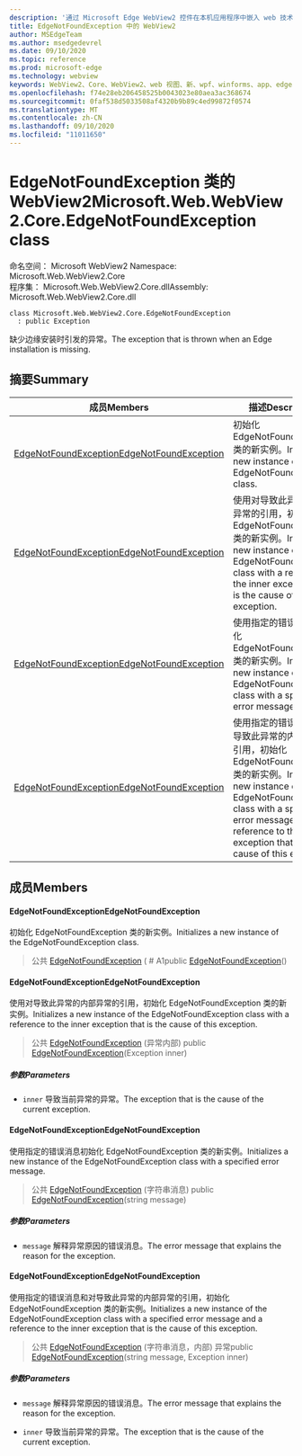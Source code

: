 ```yaml
---
description: '通过 Microsoft Edge WebView2 控件在本机应用程序中嵌入 web 技术 (HTML、CSS 和 JavaScript) '
title: EdgeNotFoundException 中的 WebView2
author: MSEdgeTeam
ms.author: msedgedevrel
ms.date: 09/10/2020
ms.topic: reference
ms.prod: microsoft-edge
ms.technology: webview
keywords: WebView2、Core、WebView2、web 视图、新、wpf、winforms、app、edge、CoreWebView2、CoreWebView2Controller、浏览器控件、边缘 html、、浏览器控件、边缘 html、WebView2
ms.openlocfilehash: f74e28eb206458525b0043023e80aea3ac368674
ms.sourcegitcommit: 0faf538d5033508af4320b9b89c4ed99872f0574
ms.translationtype: MT
ms.contentlocale: zh-CN
ms.lasthandoff: 09/10/2020
ms.locfileid: "11011650"
---
```

# <span data-ttu-id="1f5cb-104">EdgeNotFoundException 类的 WebView2</span><span class="sxs-lookup"><span data-stu-id="1f5cb-104">Microsoft.Web.WebView2.Core.EdgeNotFoundException class</span></span> 

<span data-ttu-id="1f5cb-105">命名空间： Microsoft WebView2 </span><span class="sxs-lookup"><span data-stu-id="1f5cb-105">Namespace: Microsoft.Web.WebView2.Core</span></span>\
<span data-ttu-id="1f5cb-106">程序集： Microsoft.Web.WebView2.Core.dll</span><span class="sxs-lookup"><span data-stu-id="1f5cb-106">Assembly: Microsoft.Web.WebView2.Core.dll</span></span>

```
class Microsoft.Web.WebView2.Core.EdgeNotFoundException
  : public Exception
```

<span data-ttu-id="1f5cb-107">缺少边缘安装时引发的异常。</span><span class="sxs-lookup"><span data-stu-id="1f5cb-107">The exception that is thrown when an Edge installation is missing.</span></span>

## <span data-ttu-id="1f5cb-108">摘要</span><span class="sxs-lookup"><span data-stu-id="1f5cb-108">Summary</span></span>

 <span data-ttu-id="1f5cb-109">成员</span><span class="sxs-lookup"><span data-stu-id="1f5cb-109">Members</span></span>                        | <span data-ttu-id="1f5cb-110">描述</span><span class="sxs-lookup"><span data-stu-id="1f5cb-110">Descriptions</span></span>
--------------------------------|---------------------------------------------
[<span data-ttu-id="1f5cb-111">EdgeNotFoundException</span><span class="sxs-lookup"><span data-stu-id="1f5cb-111">EdgeNotFoundException</span></span>](#edgenotfoundexception) | <span data-ttu-id="1f5cb-112">初始化 EdgeNotFoundException 类的新实例。</span><span class="sxs-lookup"><span data-stu-id="1f5cb-112">Initializes a new instance of the EdgeNotFoundException class.</span></span>
[<span data-ttu-id="1f5cb-113">EdgeNotFoundException</span><span class="sxs-lookup"><span data-stu-id="1f5cb-113">EdgeNotFoundException</span></span>](#edgenotfoundexception) | <span data-ttu-id="1f5cb-114">使用对导致此异常的内部异常的引用，初始化 EdgeNotFoundException 类的新实例。</span><span class="sxs-lookup"><span data-stu-id="1f5cb-114">Initializes a new instance of the EdgeNotFoundException class with a reference to the inner exception that is the cause of this exception.</span></span>
[<span data-ttu-id="1f5cb-115">EdgeNotFoundException</span><span class="sxs-lookup"><span data-stu-id="1f5cb-115">EdgeNotFoundException</span></span>](#edgenotfoundexception) | <span data-ttu-id="1f5cb-116">使用指定的错误消息初始化 EdgeNotFoundException 类的新实例。</span><span class="sxs-lookup"><span data-stu-id="1f5cb-116">Initializes a new instance of the EdgeNotFoundException class with a specified error message.</span></span>
[<span data-ttu-id="1f5cb-117">EdgeNotFoundException</span><span class="sxs-lookup"><span data-stu-id="1f5cb-117">EdgeNotFoundException</span></span>](#edgenotfoundexception) | <span data-ttu-id="1f5cb-118">使用指定的错误消息和对导致此异常的内部异常的引用，初始化 EdgeNotFoundException 类的新实例。</span><span class="sxs-lookup"><span data-stu-id="1f5cb-118">Initializes a new instance of the EdgeNotFoundException class with a specified error message and a reference to the inner exception that is the cause of this exception.</span></span>

## <span data-ttu-id="1f5cb-119">成员</span><span class="sxs-lookup"><span data-stu-id="1f5cb-119">Members</span></span>

#### <span data-ttu-id="1f5cb-120">EdgeNotFoundException</span><span class="sxs-lookup"><span data-stu-id="1f5cb-120">EdgeNotFoundException</span></span> 

<span data-ttu-id="1f5cb-121">初始化 EdgeNotFoundException 类的新实例。</span><span class="sxs-lookup"><span data-stu-id="1f5cb-121">Initializes a new instance of the EdgeNotFoundException class.</span></span>

> <span data-ttu-id="1f5cb-122">公共 [EdgeNotFoundException](#edgenotfoundexception) ( # A1</span><span class="sxs-lookup"><span data-stu-id="1f5cb-122">public [EdgeNotFoundException](#edgenotfoundexception)()</span></span>

#### <span data-ttu-id="1f5cb-123">EdgeNotFoundException</span><span class="sxs-lookup"><span data-stu-id="1f5cb-123">EdgeNotFoundException</span></span> 

<span data-ttu-id="1f5cb-124">使用对导致此异常的内部异常的引用，初始化 EdgeNotFoundException 类的新实例。</span><span class="sxs-lookup"><span data-stu-id="1f5cb-124">Initializes a new instance of the EdgeNotFoundException class with a reference to the inner exception that is the cause of this exception.</span></span>

> <span data-ttu-id="1f5cb-125">公共 [EdgeNotFoundException](#edgenotfoundexception) (异常内部) </span><span class="sxs-lookup"><span data-stu-id="1f5cb-125">public [EdgeNotFoundException](#edgenotfoundexception)(Exception inner)</span></span>

##### <span data-ttu-id="1f5cb-126">参数</span><span class="sxs-lookup"><span data-stu-id="1f5cb-126">Parameters</span></span>
* `inner` <span data-ttu-id="1f5cb-127">导致当前异常的异常。</span><span class="sxs-lookup"><span data-stu-id="1f5cb-127">The exception that is the cause of the current exception.</span></span>

#### <span data-ttu-id="1f5cb-128">EdgeNotFoundException</span><span class="sxs-lookup"><span data-stu-id="1f5cb-128">EdgeNotFoundException</span></span> 

<span data-ttu-id="1f5cb-129">使用指定的错误消息初始化 EdgeNotFoundException 类的新实例。</span><span class="sxs-lookup"><span data-stu-id="1f5cb-129">Initializes a new instance of the EdgeNotFoundException class with a specified error message.</span></span>

> <span data-ttu-id="1f5cb-130">公共 [EdgeNotFoundException](#edgenotfoundexception) (字符串消息) </span><span class="sxs-lookup"><span data-stu-id="1f5cb-130">public [EdgeNotFoundException](#edgenotfoundexception)(string message)</span></span>

##### <span data-ttu-id="1f5cb-131">参数</span><span class="sxs-lookup"><span data-stu-id="1f5cb-131">Parameters</span></span>
* `message` <span data-ttu-id="1f5cb-132">解释异常原因的错误消息。</span><span class="sxs-lookup"><span data-stu-id="1f5cb-132">The error message that explains the reason for the exception.</span></span>

#### <span data-ttu-id="1f5cb-133">EdgeNotFoundException</span><span class="sxs-lookup"><span data-stu-id="1f5cb-133">EdgeNotFoundException</span></span> 

<span data-ttu-id="1f5cb-134">使用指定的错误消息和对导致此异常的内部异常的引用，初始化 EdgeNotFoundException 类的新实例。</span><span class="sxs-lookup"><span data-stu-id="1f5cb-134">Initializes a new instance of the EdgeNotFoundException class with a specified error message and a reference to the inner exception that is the cause of this exception.</span></span>

> <span data-ttu-id="1f5cb-135">公共 [EdgeNotFoundException](#edgenotfoundexception) (字符串消息，内部) 异常</span><span class="sxs-lookup"><span data-stu-id="1f5cb-135">public [EdgeNotFoundException](#edgenotfoundexception)(string message, Exception inner)</span></span>

##### <span data-ttu-id="1f5cb-136">参数</span><span class="sxs-lookup"><span data-stu-id="1f5cb-136">Parameters</span></span>
* `message` <span data-ttu-id="1f5cb-137">解释异常原因的错误消息。</span><span class="sxs-lookup"><span data-stu-id="1f5cb-137">The error message that explains the reason for the exception.</span></span> 

* `inner` <span data-ttu-id="1f5cb-138">导致当前异常的异常。</span><span class="sxs-lookup"><span data-stu-id="1f5cb-138">The exception that is the cause of the current exception.</span></span>

